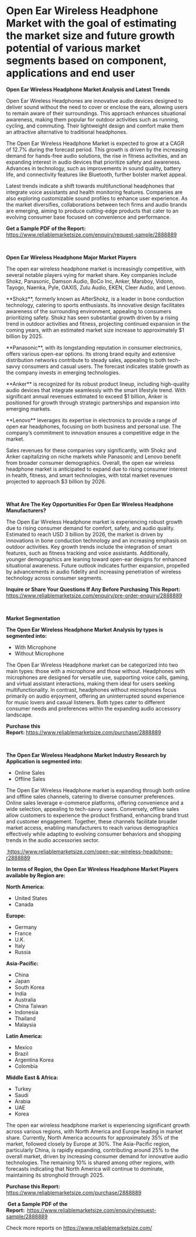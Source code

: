 <p><h1>Open Ear Wireless Headphone Market with the goal of estimating the market size and future growth potential of various market segments based on component, applications and end user</h1></p><p><strong>Open Ear Wireless Headphone Market Analysis and Latest Trends</strong></p>
<p><p>Open Ear Wireless Headphones are innovative audio devices designed to deliver sound without the need to cover or enclose the ears, allowing users to remain aware of their surroundings. This approach enhances situational awareness, making them popular for outdoor activities such as running, cycling, and commuting. Their lightweight design and comfort make them an attractive alternative to traditional headphones.</p><p>The Open Ear Wireless Headphone Market is expected to grow at a CAGR of 12.7% during the forecast period. This growth is driven by the increasing demand for hands-free audio solutions, the rise in fitness activities, and an expanding interest in audio devices that prioritize safety and awareness. Advances in technology, such as improvements in sound quality, battery life, and connectivity features like Bluetooth, further bolster market appeal.</p><p>Latest trends indicate a shift towards multifunctional headphones that integrate voice assistants and health monitoring features. Companies are also exploring customizable sound profiles to enhance user experience. As the market diversifies, collaborations between tech firms and audio brands are emerging, aiming to produce cutting-edge products that cater to an evolving consumer base focused on convenience and performance.</p></p>
<p><strong>Get a Sample PDF of the Report:&nbsp;</strong> <a href="https://www.reliablemarketsize.com/enquiry/request-sample/2888889?utm_campaign=2747&utm_medium=2&utm_source=Github&utm_content=ia&utm_term=14032025&utm_id=open-ear-wireless-headphone">https://www.reliablemarketsize.com/enquiry/request-sample/2888889</a></p>
<p>&nbsp;</p>
<p><strong>Open Ear Wireless Headphone Major Market Players</strong></p>
<p><p>The open ear wireless headphone market is increasingly competitive, with several notable players vying for market share. Key companies include Shokz, Panasonic, Damson Audio, BoCo Inc, Anker, Marsboy, Vidonn, Tayogo, Naenka, Pyle, OAXIS, Zulu Audio, EKEN, Cleer Audio, and Lenovo.</p><p>**Shokz**, formerly known as AfterShokz, is a leader in bone conduction technology, catering to sports enthusiasts. Its innovative design facilitates awareness of the surrounding environment, appealing to consumers prioritizing safety. Shokz has seen substantial growth driven by a rising trend in outdoor activities and fitness, projecting continued expansion in the coming years, with an estimated market size increase to approximately $1 billion by 2025.</p><p>**Panasonic**, with its longstanding reputation in consumer electronics, offers various open-ear options. Its strong brand equity and extensive distribution networks contribute to steady sales, appealing to both tech-savvy consumers and casual users. The forecast indicates stable growth as the company invests in emerging technologies.</p><p>**Anker** is recognized for its robust product lineup, including high-quality audio devices that integrate seamlessly with the smart lifestyle trend. With significant annual revenues estimated to exceed $1 billion, Anker is positioned for growth through strategic partnerships and expansion into emerging markets.</p><p>**Lenovo** leverages its expertise in electronics to provide a range of open ear headphones, focusing on both business and personal use. The company’s commitment to innovation ensures a competitive edge in the market.</p><p>Sales revenues for these companies vary significantly, with Shokz and Anker capitalizing on niche markets while Panasonic and Lenovo benefit from broader consumer demographics. Overall, the open ear wireless headphone market is anticipated to expand due to rising consumer interest in health, fitness, and smart technologies, with total market revenues projected to approach $3 billion by 2026.</p></p>
<p>&nbsp;</p>
<p><strong>What Are The Key Opportunities For Open Ear Wireless Headphone Manufacturers?</strong></p>
<p><p>The Open Ear Wireless Headphone market is experiencing robust growth due to rising consumer demand for comfort, safety, and audio quality. Estimated to reach USD 3 billion by 2026, the market is driven by innovations in bone conduction technology and an increasing emphasis on outdoor activities. Key growth trends include the integration of smart features, such as fitness tracking and voice assistants. Additionally, younger demographics are leaning toward open-ear designs for enhanced situational awareness. Future outlook indicates further expansion, propelled by advancements in audio fidelity and increasing penetration of wireless technology across consumer segments.</p></p>
<p><strong>Inquire or Share Your Questions If Any Before Purchasing This Report:</strong> <a href="https://www.reliablemarketsize.com/enquiry/pre-order-enquiry/2888889?utm_campaign=2747&utm_medium=2&utm_source=Github&utm_content=ia&utm_term=14032025&utm_id=open-ear-wireless-headphone">https://www.reliablemarketsize.com/enquiry/pre-order-enquiry/2888889</a></p>
<p>&nbsp;</p>
<p><strong>Market Segmentation</strong></p>
<p><strong>The Open Ear Wireless Headphone Market Analysis by types is segmented into:</strong></p>
<p><ul><li>With Microphone</li><li>Without Microphone</li></ul></p>
<p><p>The Open Ear Wireless Headphone market can be categorized into two main types: those with a microphone and those without. Headphones with microphones are designed for versatile use, supporting voice calls, gaming, and virtual assistant interactions, making them ideal for users seeking multifunctionality. In contrast, headphones without microphones focus primarily on audio enjoyment, offering an uninterrupted sound experience for music lovers and casual listeners. Both types cater to different consumer needs and preferences within the expanding audio accessory landscape.</p></p>
<p><strong>Purchase this Report:&nbsp;</strong><a href="https://www.reliablemarketsize.com/purchase/2888889?utm_campaign=2747&utm_medium=2&utm_source=Github&utm_content=ia&utm_term=14032025&utm_id=open-ear-wireless-headphone">https://www.reliablemarketsize.com/purchase/2888889</a></p>
<p>&nbsp;</p>
<p><strong>The Open Ear Wireless Headphone Market Industry Research by Application is segmented into:</strong></p>
<p><ul><li>Online Sales</li><li>Offline Sales</li></ul></p>
<p><p>The Open Ear Wireless Headphone market is expanding through both online and offline sales channels, catering to diverse consumer preferences. Online sales leverage e-commerce platforms, offering convenience and a wide selection, appealing to tech-savvy users. Conversely, offline sales allow customers to experience the product firsthand, enhancing brand trust and customer engagement. Together, these channels facilitate broader market access, enabling manufacturers to reach various demographics effectively while adapting to evolving consumer behaviors and shopping trends in the audio accessories sector.</p></p>
<p><a href="https://www.reliablemarketsize.com/open-ear-wireless-headphone-r2888889?utm_campaign=2747&utm_medium=2&utm_source=Github&utm_content=ia&utm_term=14032025&utm_id=open-ear-wireless-headphone">&nbsp;https://www.reliablemarketsize.com/open-ear-wireless-headphone-r2888889</a></p>
<p><strong>In terms of Region, the Open Ear Wireless Headphone Market Players available by Region are:</strong></p>
<p>
    <p> <strong> North America: </strong>
        <ul>
            <li>United States</li>
            <li>Canada</li>
        </ul>
        </p> 
    <p> <strong> Europe: </strong>
        <ul>
            <li>Germany</li>
            <li>France</li>
            <li>U.K.</li>
            <li>Italy</li>
            <li>Russia</li>
        </ul>
        </p> 
    <p> <strong> Asia-Pacific: </strong>
        <ul>
            <li>China</li>
            <li>Japan</li>
            <li>South Korea</li>
            <li>India</li>
            <li>Australia</li>
            <li>China Taiwan</li>
            <li>Indonesia</li>
            <li>Thailand</li>
            <li>Malaysia</li>
        </ul>
        </p> 
    <p> <strong> Latin America: </strong>
        <ul>
            <li>Mexico</li>
            <li>Brazil</li>
            <li>Argentina Korea</li>
            <li>Colombia</li>
        </ul>
        </p> 
    <p> <strong> Middle East & Africa: </strong>
        <ul>
            <li>Turkey</li>
            <li>Saudi</li>
            <li>Arabia</li>
            <li>UAE</li>
            <li>Korea</li>
        </ul>
    </p>
    </p>
<p><p>The open ear wireless headphone market is experiencing significant growth across various regions, with North America and Europe leading in market share. Currently, North America accounts for approximately 35% of the market, followed closely by Europe at 30%. The Asia-Pacific region, particularly China, is rapidly expanding, contributing around 25% to the overall market, driven by increasing consumer demand for innovative audio technologies. The remaining 10% is shared among other regions, with forecasts indicating that North America will continue to dominate, maintaining its stronghold through 2025.</p></p>
<p><strong>Purchase this Report: </strong><a href="https://www.reliablemarketsize.com/purchase/2888889?utm_campaign=2747&utm_medium=2&utm_source=Github&utm_content=ia&utm_term=14032025&utm_id=open-ear-wireless-headphone">https://www.reliablemarketsize.com/purchase/2888889</a></p>
<p>&nbsp;<strong>Get a Sample PDF of the Report:&nbsp;&nbsp;</strong><a href="https://www.reliablemarketsize.com/enquiry/request-sample/2888889?utm_campaign=2747&utm_medium=2&utm_source=Github&utm_content=ia&utm_term=14032025&utm_id=open-ear-wireless-headphone">https://www.reliablemarketsize.com/enquiry/request-sample/2888889</a></p>
<p><strong></strong></p>
<p>Check more reports on <a href="https://www.reliablemarketsize.com/?utm_campaign=2747&utm_medium=2&utm_source=Github&utm_content=ia&utm_term=14032025&utm_id=open-ear-wireless-headphone">https://www.reliablemarketsize.com/</a></p>